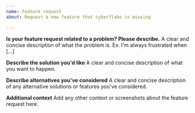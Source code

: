 ```yaml
---
name: Feature request
about: Request a new feature that cyberflake is missing

---
```


<!--
If you need help with cyberflake installation or usage, please go to the cyberflake Discord server instead:
  https://discord.gg/Sc3TFvq
This issue tracker is only for bug reports and enhancement suggestions. You won't receive any basic help here.
-->

**Is your feature request related to a problem? Please describe.**
A clear and concise description of what the problem is. Ex. I'm always frustrated when [...]

**Describe the solution you'd like**
A clear and concise description of what you want to happen.

**Describe alternatives you've considered**
A clear and concise description of any alternative solutions or features you've considered.

**Additional context**
Add any other context or screenshots about the feature request here.
